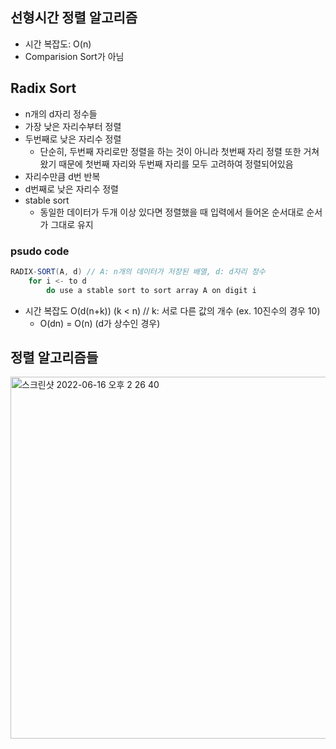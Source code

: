 ## 선형시간 정렬 알고리즘

- 시간 복잡도: O(n)
- Comparision Sort가 아님

## Radix Sort

- n개의 d자리 정수들
- 가장 낮은 자리수부터 정렬
- 두번째로 낮은 자리수 정렬
  - 단순히, 두번째 자리로만 정렬을 하는 것이 아니라 첫번째 자리 정렬 또한 거쳐왔기 때문에 첫번째 자리와 두번째 자리를 모두 고려하여 정렬되어있음
- 자리수만큼 d번 반복
- d번째로 낮은 자리수 정렬
- stable sort
  - 동일한 데이터가 두개 이상 있다면 정렬했을 때 입력에서 들어온 순서대로 순서가 그대로 유지

### psudo code

```java
RADIX-SORT(A, d) // A: n개의 데이터가 저장된 배열, d: d자리 정수
    for i <- to d
        do use a stable sort to sort array A on digit i
```

- 시간 복잡도 O(d(n+k)) (k < n) // k: 서로 다른 값의 개수 (ex. 10진수의 경우 10)
  - O(dn) = O(n) (d가 상수인 경우)

## 정렬 알고리즘들

<img width="579" alt="스크린샷 2022-06-16 오후 2 26 40" src="https://user-images.githubusercontent.com/52994378/173997847-24b48a62-8039-4bfb-9463-37cf437053b1.png">
